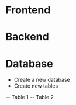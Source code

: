 

# Frontend


# Backend


# Database

- Create a new database
- Create new tables

-- Table 1
-- Table 2